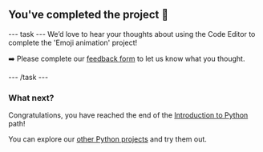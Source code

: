 <h2 class="c-project-heading--task">You've completed the project 🎉</h2>

--- task ---
We’d love to hear your thoughts about using the Code Editor to complete the 'Emoji animation' project! 

➡️ Please complete our [feedback form](https://form.raspberrypi.org/4873648) to let us know what you thought.

--- /task --- 

### What next?

Congratulations, you have reached the end of the [Introduction to Python](https://projects.raspberrypi.org/en/pathways/python-intro) path!

You can explore our [other Python projects](https://projects.raspberrypi.org/en/projects?software%5B%5D=python) and try them out.
